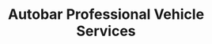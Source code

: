 ---
title: "Autobar Professional Vehicle Services"
url: /chester-le-street/autobar-professional-vehicle-services/
shop: Autowerkstatt
---